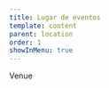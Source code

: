 ```yaml
---
title: Lugar de eventos
template: content
parent: location
order: 1
showInMenu: true
---
```


Venue
